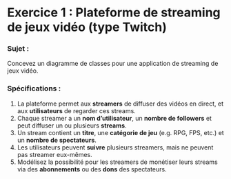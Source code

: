 # Exercice 1 : Plateforme de streaming de jeux vidéo (type Twitch)

### Sujet :

Concevez un diagramme de classes pour une application de streaming de jeux vidéo.

### Spécifications :

1. La plateforme permet aux **streamers** de diffuser des vidéos en direct, et aux **utilisateurs** de regarder ces streams.
2. Chaque streamer a un **nom d’utilisateur**, un **nombre de followers** et peut diffuser un ou plusieurs **streams**.
3. Un stream contient un **titre**, une **catégorie de jeu** (e.g. RPG, FPS, etc.) et un **nombre de spectateurs**.
4. Les utilisateurs peuvent **suivre** plusieurs streamers, mais ne peuvent pas streamer eux-mêmes.
5. Modélisez la possibilité pour les streamers de monétiser leurs streams via des **abonnements** ou des **dons** des spectateurs.
